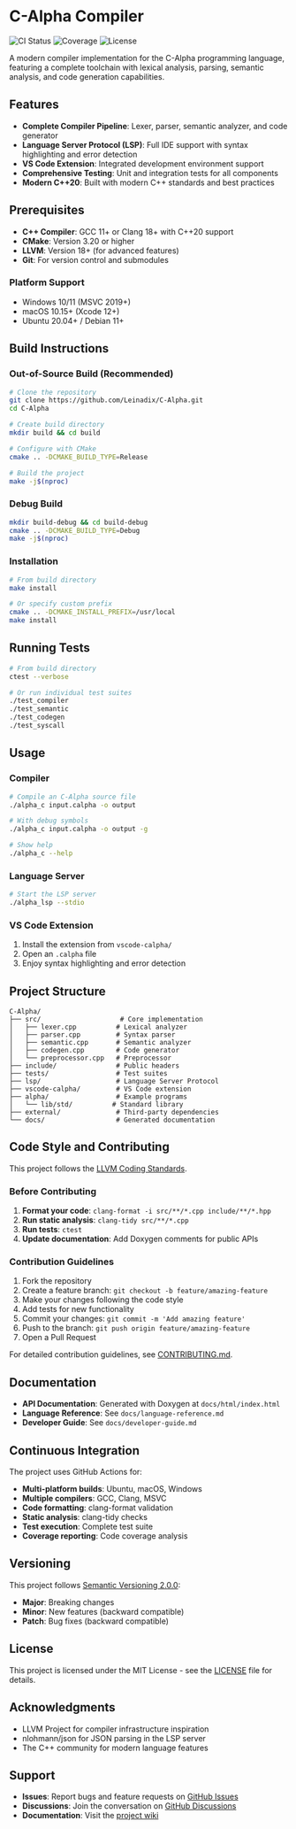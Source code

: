 # C-Alpha Compiler

![CI Status](https://github.com/Leinadix/C-Alpha/actions/workflows/ci.yml/badge.svg)
![Coverage](https://codecov.io/gh/Leinadix/C-Alpha/branch/main/graph/badge.svg)
![License](https://img.shields.io/badge/license-MIT-blue.svg)

A modern compiler implementation for the C-Alpha programming language, featuring a complete toolchain with lexical analysis, parsing, semantic analysis, and code generation capabilities.

## Features

- **Complete Compiler Pipeline**: Lexer, parser, semantic analyzer, and code generator
- **Language Server Protocol (LSP)**: Full IDE support with syntax highlighting and error detection
- **VS Code Extension**: Integrated development environment support
- **Comprehensive Testing**: Unit and integration tests for all components
- **Modern C++20**: Built with modern C++ standards and best practices

## Prerequisites

- **C++ Compiler**: GCC 11+ or Clang 18+ with C++20 support
- **CMake**: Version 3.20 or higher
- **LLVM**: Version 18+ (for advanced features)
- **Git**: For version control and submodules

### Platform Support

- Windows 10/11 (MSVC 2019+)
- macOS 10.15+ (Xcode 12+)
- Ubuntu 20.04+ / Debian 11+

## Build Instructions

### Out-of-Source Build (Recommended)

```bash
# Clone the repository
git clone https://github.com/Leinadix/C-Alpha.git
cd C-Alpha

# Create build directory
mkdir build && cd build

# Configure with CMake
cmake .. -DCMAKE_BUILD_TYPE=Release

# Build the project
make -j$(nproc)
```

### Debug Build

```bash
mkdir build-debug && cd build-debug
cmake .. -DCMAKE_BUILD_TYPE=Debug
make -j$(nproc)
```

### Installation

```bash
# From build directory
make install

# Or specify custom prefix
cmake .. -DCMAKE_INSTALL_PREFIX=/usr/local
make install
```

## Running Tests

```bash
# From build directory
ctest --verbose

# Or run individual test suites
./test_compiler
./test_semantic
./test_codegen
./test_syscall
```

## Usage

### Compiler

```bash
# Compile an C-Alpha source file
./alpha_c input.calpha -o output

# With debug symbols
./alpha_c input.calpha -o output -g

# Show help
./alpha_c --help
```

### Language Server

```bash
# Start the LSP server
./alpha_lsp --stdio
```

### VS Code Extension

1. Install the extension from `vscode-calpha/`
2. Open an `.calpha` file
3. Enjoy syntax highlighting and error detection

## Project Structure

```
C-Alpha/
├── src/                    # Core implementation
│   ├── lexer.cpp          # Lexical analyzer
│   ├── parser.cpp         # Syntax parser
│   ├── semantic.cpp       # Semantic analyzer
│   ├── codegen.cpp        # Code generator
│   └── preprocessor.cpp   # Preprocessor
├── include/               # Public headers
├── tests/                 # Test suites
├── lsp/                   # Language Server Protocol
├── vscode-calpha/         # VS Code extension
├── alpha/                 # Example programs
│   └── lib/std/          # Standard library
├── external/              # Third-party dependencies
└── docs/                  # Generated documentation
```

## Code Style and Contributing

This project follows the [LLVM Coding Standards](https://llvm.org/docs/CodingStandards.html).

### Before Contributing

1. **Format your code**: `clang-format -i src/**/*.cpp include/**/*.hpp`
2. **Run static analysis**: `clang-tidy src/**/*.cpp`
3. **Run tests**: `ctest`
4. **Update documentation**: Add Doxygen comments for public APIs

### Contribution Guidelines

1. Fork the repository
2. Create a feature branch: `git checkout -b feature/amazing-feature`
3. Make your changes following the code style
4. Add tests for new functionality
5. Commit your changes: `git commit -m 'Add amazing feature'`
6. Push to the branch: `git push origin feature/amazing-feature`
7. Open a Pull Request

For detailed contribution guidelines, see [CONTRIBUTING.md](CONTRIBUTING.md).

## Documentation

- **API Documentation**: Generated with Doxygen at `docs/html/index.html`
- **Language Reference**: See `docs/language-reference.md`
- **Developer Guide**: See `docs/developer-guide.md`

## Continuous Integration

The project uses GitHub Actions for:
- **Multi-platform builds**: Ubuntu, macOS, Windows
- **Multiple compilers**: GCC, Clang, MSVC
- **Code formatting**: clang-format validation
- **Static analysis**: clang-tidy checks
- **Test execution**: Complete test suite
- **Coverage reporting**: Code coverage analysis

## Versioning

This project follows [Semantic Versioning 2.0.0](https://semver.org/):
- **Major**: Breaking changes
- **Minor**: New features (backward compatible)
- **Patch**: Bug fixes (backward compatible)

## License

This project is licensed under the MIT License - see the [LICENSE](LICENSE) file for details.

## Acknowledgments

- LLVM Project for compiler infrastructure inspiration
- nlohmann/json for JSON parsing in the LSP server
- The C++ community for modern language features

## Support

- **Issues**: Report bugs and feature requests on [GitHub Issues](https://github.com/Leinadix/C-Alpha/issues)
- **Discussions**: Join the conversation on [GitHub Discussions](https://github.com/Leinadix/C-Alpha/discussions)
- **Documentation**: Visit the [project wiki](https://github.com/Leinadix/C-Alpha/wiki)
